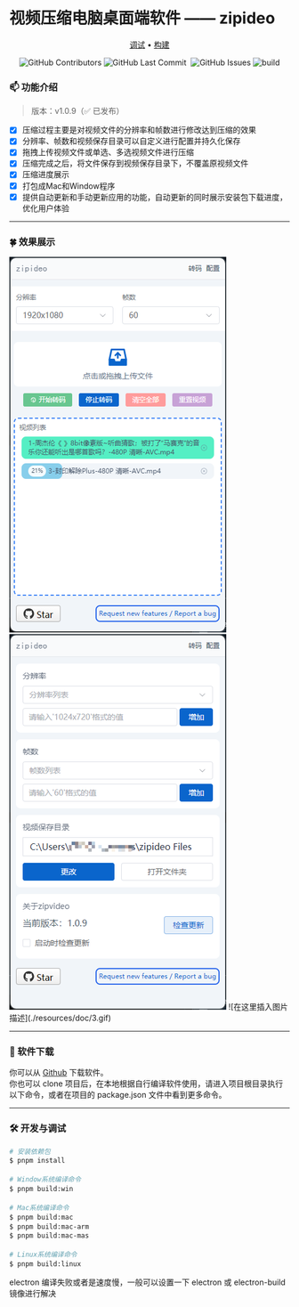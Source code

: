 # 视频压缩电脑桌面端软件 —— zipideo
  <p align="center">
    <a href="#">调试</a> •
    <a href="#">构建</a>
  </p>
  <p align="center">
    <img alt="GitHub Contributors" src="https://img.shields.io/github/contributors/aaaaa-pi/zipideo" />
    <img alt="GitHub Last Commit" src="https://img.shields.io/github/last-commit/aaaaa-pi/zipideo" />
    <img alt="" src="https://img.shields.io/github/repo-size/aaaaa-pi/zipideo" />
    <img alt="GitHub Issues" src="https://img.shields.io/github/issues/aaaaa-pi/zipideo" />
    <img alt="build" src="https://github.com/aaaaa-pi/zipideo/actions/workflows/build.yml/badge.svg" />
  </p>

### 📫 功能介绍

> 版本：v1.0.9（✅ 已发布）

- [x] 压缩过程主要是对视频文件的分辨率和帧数进行修改达到压缩的效果
- [x] 分辨率、帧数和视频保存目录可以自定义进行配置并持久化保存
- [x] 拖拽上传视频文件或单选、多选视频文件进行压缩
- [x] 压缩完成之后，将文件保存到视频保存目录下，不覆盖原视频文件
- [x] 压缩进度展示
- [x] 打包成Mac和Window程序
- [x] 提供自动更新和手动更新应用的功能，自动更新的同时展示安装包下载进度，优化用户体验

---

### 🍀 效果展示
<img src="./resources/doc/1.png" />
<img src="./resources/doc/2.png" />
![在这里插入图片描述](./resources/doc/3.gif)

---

### 🏅 软件下载
你可以从 [Github](https://github.com/aaaaa-pi/zipideo/releases)  下载软件。
<br>
你也可以 clone 项目后，在本地根据自行编译软件使用，请进入项目根目录执行以下命令，或者在项目的 package.json 文件中看到更多命令。

---

### 🛠 开发与调试
```bash
# 安装依赖包
$ pnpm install

# Window系统编译命令
$ pnpm build:win

# Mac系统编译命令
$ pnpm build:mac
$ pnpm build:mac-arm
$ pnpm build:mac-mas

# Linux系统编译命令
$ pnpm build:linux
```
electron 编译失败或者是速度慢，一般可以设置一下 electron 或 electron-build 镜像进行解决
